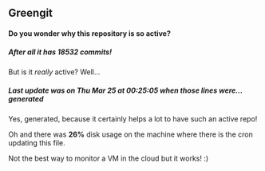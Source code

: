 ## Greengit

#### Do you wonder why this repository is so active?

##### After all it has 18532 commits!

But is it *really* active? Well...

##### Last update was on Thu Mar 25 at 00:25:05 when those lines were... generated

Yes, generated, because it certainly helps a lot to have such an active repo!

Oh and there was **26%** disk usage on the machine
where there is the cron updating this file.

Not the best way to monitor a VM in the cloud but it works! :)
